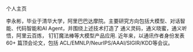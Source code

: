 个人主页

李永彬，毕业于清华大学，阿里巴巴达摩院。主要研究方向包括大模型、对话智能、代码智能和AI Agent，并围绕上述技术打造了 通义灵码，通义晓蜜，通义听悟，阿里云百炼， 钉钉魔法棒等大模型产品应用. 近年来，以通讯作者身份发表 60+ 篇顶会论文，包括 ACL/EMNLP/NeurIPS/AAAI/SIGIR/KDD等会议。
